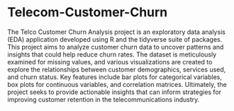 # Telecom-Customer-Churn
The Telco Customer Churn Analysis project is an exploratory data analysis (EDA) application developed using R and the tidyverse suite of packages. This project aims to analyze customer churn data to uncover patterns and insights that could help reduce churn rates. The dataset is meticulously examined for missing values, and various visualizations are created to explore the relationships between customer demographics, services used, and churn status. Key features include bar plots for categorical variables, box plots for continuous variables, and correlation matrices. Ultimately, the project seeks to provide actionable insights that can inform strategies for improving customer retention in the telecommunications industry.
